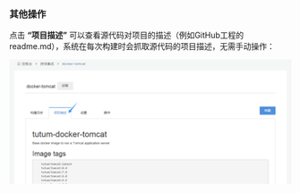 ### 其他操作
点击 **“项目描述”** 可以查看源代码对项目的描述（例如GitHub工程的readme.md），系统在每次构建时会抓取源代码的项目描述，无需手动操作：

![manage9](../images/ci/ci-manage9.jpg)
